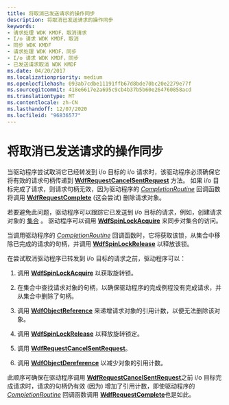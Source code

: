 ```yaml
---
title: 将取消已发送请求的操作同步
description: 将取消已发送请求的操作同步
keywords:
- 请求处理 WDK KMDF，取消请求
- I/o 请求 WDK KMDF，取消
- 同步 WDK KMDF
- 请求处理 WDK KMDF，同步
- I/o 请求 WDK KMDF，同步
- 已发送请求取消 WDK KMDF
ms.date: 04/20/2017
ms.localizationpriority: medium
ms.openlocfilehash: 093ab7cdbe11191ffb67d8bde70bc20e2279e77f
ms.sourcegitcommit: 418e6617e2a695c9cb4b37b5b60e264760858acd
ms.translationtype: MT
ms.contentlocale: zh-CN
ms.lasthandoff: 12/07/2020
ms.locfileid: "96836577"
---
```

# <a name="synchronizing-cancellation-of-sent-requests"></a>将取消已发送请求的操作同步


当驱动程序尝试取消它已经转发到 i/o 目标的 i/o 请求时，该驱动程序必须确保它将有效的请求句柄传递到 [**WdfRequestCancelSentRequest**](/windows-hardware/drivers/ddi/wdfrequest/nf-wdfrequest-wdfrequestcancelsentrequest) 方法。 如果 i/o 目标完成了请求，则请求句柄无效，因为驱动程序的 [*CompletionRoutine*](/windows-hardware/drivers/ddi/wdfrequest/nc-wdfrequest-evt_wdf_request_completion_routine) 回调函数将调用 [**WdfRequestComplete**](/windows-hardware/drivers/ddi/wdfrequest/nf-wdfrequest-wdfrequestcomplete) (这会尝试) 删除请求对象。

若要避免此问题，驱动程序可以跟踪它已发送到 i/o 目标的请求，例如，创建请求对象的 [集合](framework-object-collections.md) 。 驱动程序可以调用 [**WdfSpinLockAcquire**](/previous-versions/windows/hardware/drivers/ff550040(v=vs.85)) 来同步对集合的访问。

当调用驱动程序的 [*CompletionRoutine*](/windows-hardware/drivers/ddi/wdfrequest/nc-wdfrequest-evt_wdf_request_completion_routine) 回调函数时，它将获取该锁，从集合中移除已完成的请求的句柄，并调用 [**WdfSpinLockRelease**](/previous-versions/windows/hardware/drivers/ff550044(v=vs.85)) 以释放该锁。

在尝试取消驱动程序已转发到 i/o 目标的请求之前，驱动程序可以：

1.  调用 [**WdfSpinLockAcquire**](/previous-versions/windows/hardware/drivers/ff550040(v=vs.85)) 以获取旋转锁。

2.  在集合中查找请求对象的句柄，以确保驱动程序的完成例程没有完成请求，并从集合中删除了句柄。

3.  调用 [**WdfObjectReference**](./wdfobjectreference.md) 来递增请求对象的引用计数，以便无法删除该对象。

4.  调用 [**WdfSpinLockRelease**](/previous-versions/windows/hardware/drivers/ff550044(v=vs.85)) 以释放旋转锁定。

5.  调用 [**WdfRequestCancelSentRequest**](/windows-hardware/drivers/ddi/wdfrequest/nf-wdfrequest-wdfrequestcancelsentrequest)。

6.  调用 [**WdfObjectDereference**](./wdfobjectdereference.md) 以减少对象的引用计数。

此顺序可确保在驱动程序调用 [**WdfRequestCancelSentRequest**](/windows-hardware/drivers/ddi/wdfrequest/nf-wdfrequest-wdfrequestcancelsentrequest)之前 i/o 目标完成请求时，请求的句柄仍有效 (因为) 增加了引用计数，即使驱动程序的 [*CompletionRoutine*](/windows-hardware/drivers/ddi/wdfrequest/nc-wdfrequest-evt_wdf_request_completion_routine) 回调函数调用 [**WdfRequestComplete**](/windows-hardware/drivers/ddi/wdfrequest/nf-wdfrequest-wdfrequestcomplete)也是如此。

 

